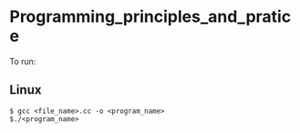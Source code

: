 # Programming_principles_and_pratice

To run:

## Linux

```console
$ gcc <file_name>.cc -o <program_name>
$./<program_name>
``` 

